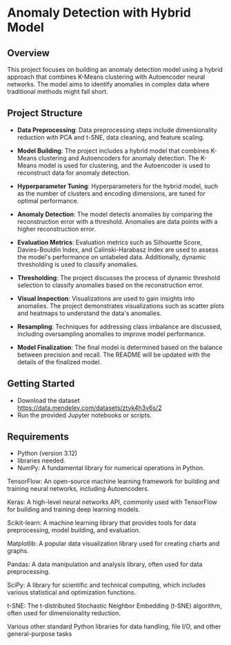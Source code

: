 # Anomaly Detection with Hybrid Model

## Overview
This project focuses on building an anomaly detection model using a hybrid approach that combines K-Means clustering with Autoencoder neural networks. The model aims to identify anomalies in complex data where traditional methods might fall short.

## Project Structure
- **Data Preprocessing**: Data preprocessing steps include dimensionality reduction with PCA and t-SNE, data cleaning, and feature scaling.

- **Model Building**: The project includes a hybrid model that combines K-Means clustering and Autoencoders for anomaly detection. The K-Means model is used for clustering, and the Autoencoder is used to reconstruct data for anomaly detection.

- **Hyperparameter Tuning**: Hyperparameters for the hybrid model, such as the number of clusters and encoding dimensions, are tuned for optimal performance.

- **Anomaly Detection**: The model detects anomalies by comparing the reconstruction error with a threshold. Anomalies are data points with a higher reconstruction error.

- **Evaluation Metrics**: Evaluation metrics such as Silhouette Score, Davies-Bouldin Index, and Calinski-Harabasz Index are used to assess the model's performance on unlabeled data. Additionally, dynamic thresholding is used to classify anomalies.

- **Thresholding**: The project discusses the process of dynamic threshold selection to classify anomalies based on the reconstruction error.

- **Visual Inspection**: Visualizations are used to gain insights into anomalies. The project demonstrates visualizations such as scatter plots and heatmaps to understand the data's anomalies.

- **Resampling**: Techniques for addressing class imbalance are discussed, including oversampling anomalies to improve model performance.

- **Model Finalization**: The final model is determined based on the balance between precision and recall. The README will be updated with the details of the finalized model.



## Getting Started
- Download the dataset https://data.mendeley.com/datasets/ztyk4h3v6s/2
- Run the provided Jupyter notebooks or scripts.

## Requirements
- Python (version 3.12)
- libraries needed.
- NumPy: A fundamental library for numerical operations in Python.

TensorFlow: An open-source machine learning framework for building and training neural networks, including Autoencoders.

Keras: A high-level neural networks API, commonly used with TensorFlow for building and training deep learning models.

Scikit-learn: A machine learning library that provides tools for data preprocessing, model building, and evaluation.

Matplotlib: A popular data visualization library used for creating charts and graphs.

Pandas: A data manipulation and analysis library, often used for data preprocessing.

SciPy: A library for scientific and technical computing, which includes various statistical and optimization functions.

t-SNE: The t-distributed Stochastic Neighbor Embedding (t-SNE) algorithm, often used for dimensionality reduction.

Various other standard Python libraries for data handling, file I/O, and other general-purpose tasks



